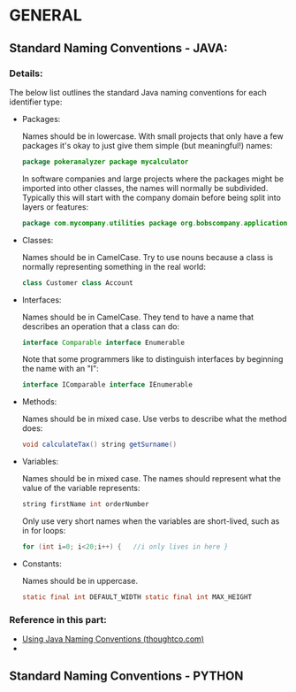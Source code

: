 # GENERAL



## Standard Naming Conventions - JAVA: 

### Details:

The below list outlines the standard Java naming conventions for each identifier type:

- Packages: 

  Names should be in lowercase. With small projects that only have a few packages it's okay to just give them simple (but meaningful!) names:

  ```java
  package pokeranalyzer package mycalculator 
  ```

  In software companies and large projects where the packages might be imported into other classes, the names will normally be subdivided. Typically this will start with the company domain before being split into layers or features:

  ```java
  package com.mycompany.utilities package org.bobscompany.application.userinterface 
  ```

- Classes:

  Names should be in CamelCase. Try to use nouns because a class is normally representing something in the real world:

  ```java
  class Customer class Account 
  ```

- Interfaces:

  Names should be in CamelCase. They tend to have a name that describes an operation that a class can do:

  ```java
  interface Comparable interface Enumerable 
  ```

  Note that some programmers like to distinguish interfaces by beginning the name with an "I":

  ```java
  interface IComparable interface IEnumerable 
  ```

- Methods: 

  Names should be in mixed case. Use verbs to describe what the method does:

  ```java
  void calculateTax() string getSurname() 
  ```

- Variables: 

  Names should be in mixed case. The names should represent what the value of the variable represents:

  ```java
  string firstName int orderNumber 
  ```

  Only use very short names when the variables are short-lived, such as in for loops:

  ```java
  for (int i=0; i<20;i++) {   //i only lives in here } 
  ```

- Constants: 

  Names should be in uppercase.

  ```java
  static final int DEFAULT_WIDTH static final int MAX_HEIGHT 
  ```

### Reference in this part:

- [Using Java Naming Conventions (thoughtco.com)](https://www.thoughtco.com/using-java-naming-conventions-2034199)
- 

## Standard Naming Conventions - PYTHON

